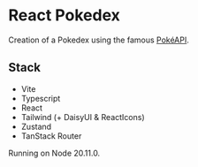 # React Pokedex

Creation of a Pokedex using the famous [PokéAPI](https://pokeapi.co/).

## Stack

- Vite
- Typescript
- React
- Tailwind (+ DaisyUI & ReactIcons)
- Zustand
- TanStack Router

Running on Node 20.11.0.